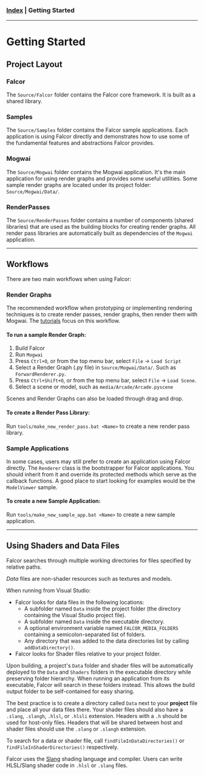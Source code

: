 ### [Index](./index.md) | Getting Started

--------

# Getting Started

## Project Layout

### Falcor
The `Source/Falcor` folder contains the Falcor core framework. It is built as a shared library.

### Samples
The `Source/Samples` folder contains the Falcor sample applications. Each application is using Falcor directly and demonstrates how to use some of the fundamental features and abstractions Falcor provides.

### Mogwai
The `Source/Mogwai` folder contains the Mogwai application. It's the main application for using render graphs and provides some useful utilities. Some sample render graphs are located under its project folder: `Source/Mogwai/Data/`.

### RenderPasses
The `Source/RenderPasses` folder contains a number of components (shared libraries) that are used as the building blocks for creating render graphs. All render pass libraries are automatically built as dependencies of the `Mogwai` application.

-----------------------
## Workflows
There are two main workflows when using Falcor:

### Render Graphs
The recommended workflow when prototyping or implementing rendering techniques is to create render passes, render graphs, then render them with Mogwai. The [tutorials](./tutorials/index.md) focus on this workflow.

#### To run a sample Render Graph:
1. Build Falcor
2. Run `Mogwai`
3. Press `Ctrl+O`, or from the top menu bar, select `File` -> `Load Script`
4. Select a Render Graph (.py file) in `Source/Mogwai/Data/`. Such as `ForwardRenderer.py`.
5. Press `Ctrl+Shift+O`, or from the top menu bar, select `File` -> `Load Scene`.
6. Select a scene or model, such as `media/Arcade/Arcade.pyscene`

Scenes and Render Graphs can also be loaded through drag and drop.

#### To create a Render Pass Library:
Run `tools/make_new_render_pass.bat <Name>` to create a new render pass library.

### Sample Applications
In some cases, users may still prefer to create an application using Falcor directly. The `Renderer` class is the bootstrapper for Falcor applications. You should inherit from it and override its protected methods which serve as the callback functions. A good place to start looking for examples would be the `ModelViewer` sample.

#### To create a new Sample Application:
Run `tools/make_new_sample_app.bat <Name>` to create a new sample application.

-----------------------

## Using Shaders and Data Files
Falcor searches through multiple working directories for files specified by relative paths.

*Data* files are non-shader resources such as textures and models.

When running from Visual Studio:
- Falcor looks for data files in the following locations:
    - A subfolder named `Data` inside the project folder (the directory containing the Visual Studio project file).
    - A subfolder named `Data` inside the executable directory.
    - A optional environment variable named `FALCOR_MEDIA_FOLDERS` containing a semicolon-separated list of folders.
    - Any directory that was added to the data directories list by calling `addDataDirectory()`.
- Falcor looks for Shader files relative to your project folder.

Upon building, a project's `Data` folder and shader files will be automatically deployed to the `Data` and `Shaders` folders in the executable directory while preserving folder hierarchy. When running an application from its executable, Falcor will search in these folders instead. This allows the build output folder to be self-contained for easy sharing.

The best practice is to create a directory called `Data` next to your **project** file and place all your data files there. Your shader files should also have a `.slang`, `.slangh`, `.hlsl`, or `.hlsli` extension. Headers with a `.h` should be used for host-only files. Headers that will be shared between host and shader files should use the `.slang` or `.slangh` extension.

To search for a data or shader file, call `findFileInDataDirectories()` or `findFileInShaderDirectories()` respectively.

Falcor uses the [Slang](https://github.com/shader-slang/slang) shading language and compiler.
Users can write HLSL/Slang shader code in `.hlsl` or `.slang` files.
